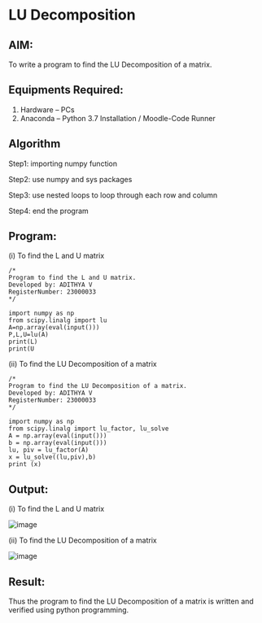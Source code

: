 # LU Decomposition 

## AIM:
To write a program to find the LU Decomposition of a matrix.

## Equipments Required:
1. Hardware – PCs
2. Anaconda – Python 3.7 Installation / Moodle-Code Runner

## Algorithm

Step1: importing numpy function

Step2: use numpy and sys packages

Step3: use nested loops to loop through each row and column

Step4: end the program

## Program:
(i) To find the L and U matrix
```
/*
Program to find the L and U matrix.
Developed by: ADITHYA V
RegisterNumber: 23000033
*/

import numpy as np
from scipy.linalg import lu
A=np.array(eval(input()))
P,L,U=lu(A)
print(L)
print(U

```

(ii) To find the LU Decomposition of a matrix
```
/*
Program to find the LU Decomposition of a matrix.
Developed by: ADITHYA V
RegisterNumber: 23000033
*/

import numpy as np
from scipy.linalg import lu_factor, lu_solve
A = np.array(eval(input()))
b = np.array(eval(input()))
lu, piv = lu_factor(A)
x = lu_solve((lu,piv),b)
print (x)

```

## Output:

(i) To find the L and U matrix

![image](https://github.com/ADITHYA23000033/LU-Decomposition/assets/148514544/1159601b-a1b8-47dc-8b2a-3c50f21f9e10)


(ii) To find the LU Decomposition of a matrix

![image](https://github.com/ADITHYA23000033/LU-Decomposition/assets/148514544/a0e81b86-52e1-458b-9baa-ea0dc7fcfda1)


## Result:
Thus the program to find the LU Decomposition of a matrix is written and verified using python programming.

